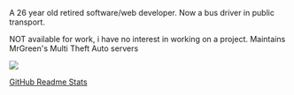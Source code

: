 A 26 year old retired software/web developer. Now a bus driver in public transport. 

NOT available for work, i have no interest in working on a project.
Maintains MrGreen's Multi Theft Auto servers

<a href="https://github-readme-stats.vercel.app/api?username=VulpyWags&show_icons=true&theme=onedark&count_private=true">
  <img align="center" src="https://github-readme-stats.vercel.app/api?username=VulpyWags&show_icons=true&theme=onedark&count_private=true" />
</a>

[GitHub Readme Stats](https://github.com/anuraghazra/github-readme-stats)
